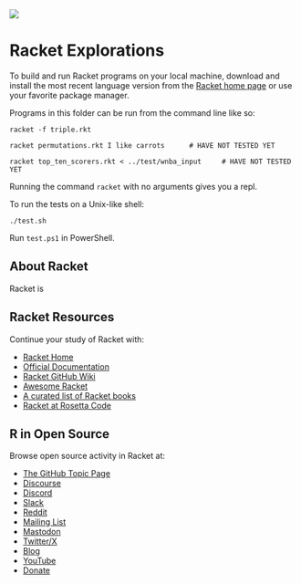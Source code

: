 <img src="https://raw.githubusercontent.com/rtoal/polyglot/master/docs/resources/racket-logo-64.png">

# Racket Explorations

To build and run Racket programs on your local machine, download and install the most recent language version from the [Racket home page](https://racket-lang.org/) or use your favorite package manager.

Programs in this folder can be run from the command line like so:

```
racket -f triple.rkt
```

```
racket permutations.rkt I like carrots      # HAVE NOT TESTED YET
```

```
racket top_ten_scorers.rkt < ../test/wnba_input     # HAVE NOT TESTED YET
```

Running the command `racket` with no arguments gives you a repl.

To run the tests on a Unix-like shell:

```
./test.sh
```

Run `test.ps1` in PowerShell.

## About Racket

Racket is

## Racket Resources

Continue your study of Racket with:

- [Racket Home](https://racket-lang.org/)
- [Official Documentation](https://docs.racket-lang.org/)
- [Racket GitHub Wiki](https://github.com/racket/racket/wiki)
- [Awesome Racket](https://github.com/avelino/awesome-racket)
- [A curated list of Racket books](https://racket-lang.org/books.html)
- [Racket at Rosetta Code](https://rosettacode.org/wiki/Category:Racket)

## R in Open Source

Browse open source activity in Racket at:

- [The GitHub Topic Page](https://github.com/racket/racket)
- [Discourse](https://racket.discourse.group/)
- [Discord](https://discord.gg/6Zq8sH5)
- [Slack](https://racket.slack.com/)
- [Reddit](https://reddit.com/r/racket)
- [Mailing List](https://lists.racket-lang.org/)
- [Mastodon](https://functional.cafe/@racketlang)
- [Twitter/X](https://x.com/racketlang?mx=2)
- [Blog](https://blog.racket-lang.org/)
- [YouTube](https://www.youtube.com/c/racketlang/playlists)
- [Donate](https://racket-lang.org/sfc.html)
